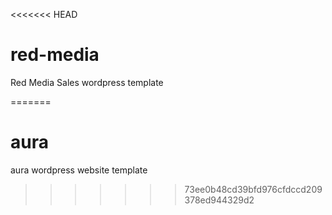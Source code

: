 <<<<<<< HEAD
# red-media
Red Media Sales wordpress template

=======
# aura
aura wordpress website template
>>>>>>> 73ee0b48cd39bfd976cfdccd209378ed944329d2
